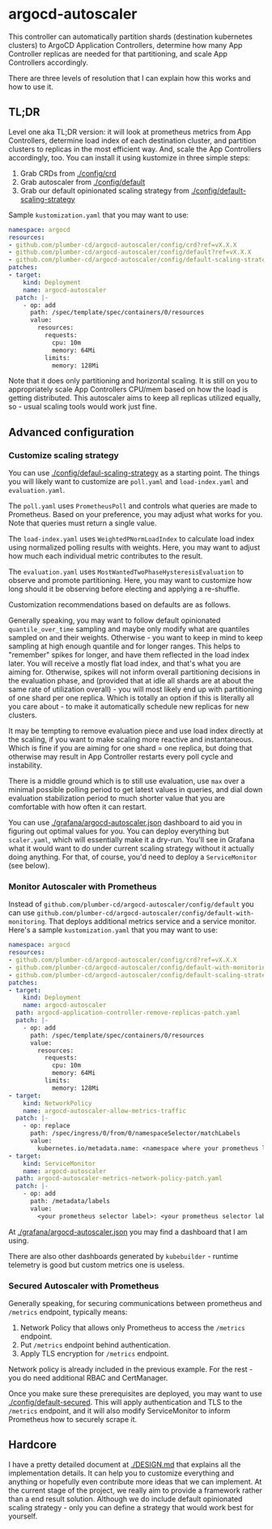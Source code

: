 # argocd-autoscaler

This controller can automatically partition shards (destination kubernetes clusters) to ArgoCD Application Controllers,
determine how many App Controller replicas are needed for that partitioning, and scale App Controllers accordingly.

There are three levels of resolution that I can explain how this works and how to use it.

## TL;DR

Level one aka TL;DR version: it will look at prometheus metrics from App Controllers,
determine load index of each destination cluster,
and partition clusters to replicas in the most efficient way.
And, scale the App Controllers accordingly, too. You can install it using kustomize in three simple steps:

1. Grab CRDs from [./config/crd](./config/crd)
1. Grab autoscaler from [./config/default](./config/default)
1. Grab our default opinionated scaling strategy from [./config/default-scaling-strategy](./default-scaling-strategy)

Sample `kustomization.yaml` that you may want to use:

```yaml
namespace: argocd
resources:
- github.com/plumber-cd/argocd-autoscaler/config/crd?ref=vX.X.X
- github.com/plumber-cd/argocd-autoscaler/config/default?ref=vX.X.X
- github.com/plumber-cd/argocd-autoscaler/config/default-scaling-strategy?ref=vX.X.X
patches:
- target:
    kind: Deployment
    name: argocd-autoscaler
  patch: |-
    - op: add
      path: /spec/template/spec/containers/0/resources
      value:
        resources:
          requests:
            cpu: 10m
            memory: 64Mi
          limits:
            memory: 128Mi
```

Note that it does only partitioning and horizontal scaling.
It is still on you to appropriately scale App Controllers CPU/mem based on how the load is getting distributed.
This autoscaler aims to keep all replicas utilized equally, so - usual scaling tools would work just fine.

## Advanced configuration

### Customize scaling strategy

You can use [./config/defaul-scaling-strategy](./config/default-scaling-strategy) as a starting point.
The things you will likely want to customize are `poll.yaml` and `load-index.yaml` and `evaluation.yaml`.

The `poll.yaml` uses `PrometheusPoll` and controls what queries are made to Prometheus.
Based on your preference, you may adjust what works for you.
Note that queries must return a single value.

The `load-index.yaml` uses `WeightedPNormLoadIndex` to calculate load index using normalized polling results with weights.
Here, you may want to adjust how much each individual metric contributes to the result.

The `evaluation.yaml` uses `MostWantedTwoPhaseHysteresisEvaluation` to observe and promote partitioning.
Here, you may want to customize how long should it be observing before electing and applying a re-shuffle.

Customization recommendations based on defaults are as follows.

Generally speaking, you may want to follow default opinionated `quantile_over_time` sampling and maybe only modify
what are quantiles sampled on and their weights.
Otherwise - you want to keep in mind to keep sampling at high enough quantile and for longer ranges.
This helps to "remember" spikes for longer,
and have them reflected in the load index later.
You will receive a mostly flat load index, and that's what you are aiming for.
Otherwise, spikes will not inform overall partitioning decisions in the evaluation phase,
and (provided that at idle all shards are at about the same rate of utilization overall) - you will most likely
end up with partitioning of one shard per one replica.
Which is totally an option if this is literally all you care about - to make it automatically schedule new replicas
for new clusters.

It may be tempting to remove evaluation piece and use load index directly at the scaling,
if you want to make scaling more reactive and instantaneous.
Which is fine if you are aiming for one shard = one replica,
but doing that otherwise may result in App Controller restarts every poll cycle and instability.

There is a middle ground which is to still use evaluation,
use `max` over a minimal possible polling period to get latest values in queries,
and dial down evaluation stabilization period to much shorter value that you are comfortable with how often it can restart.

You can use [./grafana/argocd-autoscaler.json](./grafana/argocd-autoscaler.json) dashboard to aid you in figuring out optimal values for you.
You can deploy everything but `scaler.yaml`, which will essentially make it a dry-run.
You'll see in Grafana what it would want to do under current scaling strategy without it actually doing anything.
For that, of course, you'd need to deploy a `ServiceMonitor` (see below).


### Monitor Autoscaler with Prometheus

Instead of `github.com/plumber-cd/argocd-autoscaler/config/default`
you can use `github.com/plumber-cd/argocd-autoscaler/config/default-with-monitoring`.
That deploys additional metrics service and a service monitor.
Here's a sample `kustomization.yaml` that you may want to use:

```yaml
namespace: argocd
resources:
- github.com/plumber-cd/argocd-autoscaler/config/crd?ref=vX.X.X
- github.com/plumber-cd/argocd-autoscaler/config/default-with-monitoring?ref=vX.X.X
- github.com/plumber-cd/argocd-autoscaler/config/default-scaling-strategy?ref=vX.X.X
patches:
- target:
    kind: Deployment
    name: argocd-autoscaler
  path: argocd-application-controller-remove-replicas-patch.yaml
  patch: |-
    - op: add
      path: /spec/template/spec/containers/0/resources
      value:
        resources:
          requests:
            cpu: 10m
            memory: 64Mi
          limits:
            memory: 128Mi
- target:
    kind: NetworkPolicy
    name: argocd-autoscaler-allow-metrics-traffic
  patch: |-
    - op: replace
      path: /spec/ingress/0/from/0/namespaceSelector/matchLabels
      value:
        kubernetes.io/metadata.name: <namespace where your prometheus lives>
- target:
    kind: ServiceMonitor
    name: argocd-autoscaler
  path: argocd-autoscaler-metrics-network-policy-patch.yaml
  patch: |-
    - op: add
      path: /metadata/labels
      value:
        <your prometheus selector label>: <your prometheus selector label value>
```

At [./grafana/argocd-autoscaler.json](./grafana/argocd-autoscaler.json) you may find a dashboard that I am using.

There are also other dashboards generated by `kubebuilder` - runtime telemetry is good but custom metrics one is useless.

### Secured Autoscaler with Prometheus

Generally speaking, for securing communications between prometheus and `/metrics` endpoint, typically means:

1. Network Policy that allows only Prometheus to access the `/metrics` endpoint.
1. Put `/metrics` endpoint behind authentication.
1. Apply TLS encryption for `/metrics` endpoint.

Network policy is already included in the previous example. For the rest - you do need additional RBAC and CertManager.

Once you make sure these prerequisites are deployed, you may want to use [./config/default-secured](./config/default-secured).
This will apply authentication and TLS to the `/metrics` endpoint,
and it will also modify ServiceMonitor to inform Prometheus how to securely scrape it.

## Hardcore

I have a pretty detailed document at [./DESIGN.md](./DESIGN.md) that explains all the implementation details.
It can help you to customize everything and anything or hopefully even contribute more ideas that we can implement.
At the current stage of the project, we really aim to provide a framework rather than a end result solution.
Although we do include default opinionated scaling strategy - only you can define a strategy that would work best for yourself.
